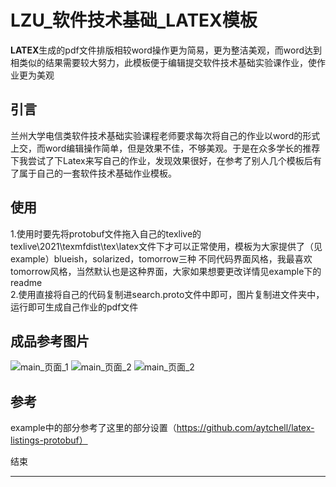 # LZU_软件技术基础_LATEX模板

**LATEX**生成的pdf文件排版相较word操作更为简易，更为整洁美观，而word达到相类似的结果需要较大努力，此模板便于编辑提交软件技术基础实验课作业，使作业更为美观


## 引言
 兰州大学电信类软件技术基础实验课程老师要求每次将自己的作业以word的形式上交，而word编辑操作简单，但是效果不佳，不够美观。于是在众多学长的推荐下我尝试了下Latex来写自己的作业，发现效果很好，在参考了别人几个模板后有了属于自己的一套软件技术基础作业模板。


## 使用
1.使用时要先将protobuf文件拖入自己的texlive的texlive\2021\texmfdist\tex\latex文件下才可以正常使用，模板为大家提供了（见example）blueish，solarized，tomorrow三种 不同代码界面风格，我最喜欢tomorrow风格，当然默认也是这种界面，大家如果想要更改详情见example下的readme  
2.使用直接将自己的代码复制进search.proto文件中即可，图片复制进文件夹中，运行即可生成自己作业的pdf文件

## 成品参考图片
![main_页面_1](https://github.com/Season111/LZU_Software-technology-foundation_LATEX-template/blob/main/LZU_Software-technology-foundation_LATEX-template/main/main_%E9%A1%B5%E9%9D%A2_1.png)
![main_页面_2](https://github.com/Season111/LZU_Software-technology-foundation_LATEX-template/blob/main/LZU_Software-technology-foundation_LATEX-template/main/main_%E9%A1%B5%E9%9D%A2_2.png)
![main_页面_2](https://github.com/Season111/LZU_Software-technology-foundation_LATEX-template/blob/main/LZU_Software-technology-foundation_LATEX-template/main/main_%E9%A1%B5%E9%9D%A2_5.png)

## 参考
example中的部分参考了这里的部分设置（https://github.com/aytchell/latex-listings-protobuf）

结束
****
